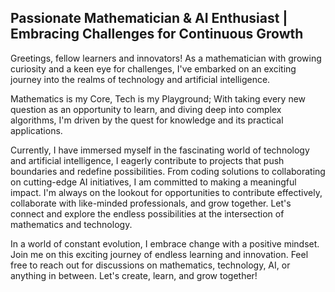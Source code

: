 ## Passionate Mathematician & AI Enthusiast | Embracing Challenges for Continuous Growth

Greetings, fellow learners and innovators!  As a mathematician with growing curiosity and a keen eye for challenges, I've embarked on an exciting journey into the realms of technology and artificial intelligence. 

Mathematics is my Core, Tech is my Playground; With taking every new question as an opportunity to learn, and diving deep into complex algorithms, I'm driven by the quest for knowledge and its practical applications.

Currently, I have immersed myself in the fascinating world of technology and artificial intelligence, I eagerly contribute to projects that push boundaries and redefine possibilities. From coding solutions to collaborating on cutting-edge AI initiatives, I am committed to making a meaningful impact. I'm always on the lookout for opportunities to contribute effectively, collaborate with like-minded professionals, and grow together. Let's connect and explore the endless possibilities at the intersection of mathematics and technology.

In a world of constant evolution, I embrace change with a positive mindset. Join me on this exciting journey of endless learning and innovation. Feel free to reach out for discussions on mathematics, technology, AI, or anything in between. Let's create, learn, and grow together!



<!---
Hafsa-Shahid/Hafsa-Shahid is a ✨ special ✨ repository because its `README.md` (this file) appears on your GitHub profile.
You can click the Preview link to take a look at your changes.
--->

